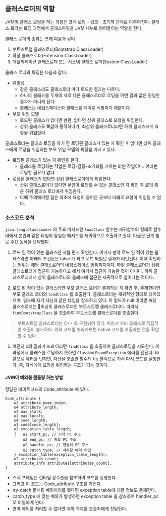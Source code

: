 ## 클래스로더의 역할
JVM이 클래스 로딩을 하는 과정은 크게 로딩 - 링크 - 초기화 단계로 이루어진다.
클래스 로더는 로딩 과정에서 클래스파일을 JVM 내부로 읽어들이는 역할을 한다.

클래스 로더의 종류는 크게 다음과 같다.
1. 부트스트랩 클래스로더(Bootstrap ClassLoader)
2. 확장 클래스로더(Extension ClassLoader)
3. 애플리케이션 클래스로더 또는 시스템 클래스 로더(System ClassLoader)

클래스 로더의 특징은 다음과 같다.
- 유일성
  - 같은 클래스라도 클래스로더 마다 로드한 결과는 다르다.
  - 하나의 클래스를 두개의 서로 다른 클래스로더로 로딩을 하면 결과 값은 동일한 결과가 아니게 된다.
  - 클래스는 네임스페이스와 클래스를 페어로 식별하기 때문이다.
- 부모 위임 모델
  - 로드된 클래스가 있다면 반환, 없다면 상위 클래스로 요청을 위임한다.
  - 상위 클래스도 똑같이 동작하다가, 최상위 클래스로더라면 하위 클래스에게 요청을 위임한다.

클래스로더는 클래스 로딩을 하기 전 로딩된 클래스가 있는 지 확인 후 없다면 상위 클래스에게 로딩을 위임하는 부모 위임 모델의 특징을 가지고 있다.

- 로딩된 클래스가 있는 지 확인을 한다.
  - 클래스를 로딩하는 작업은 로딩-검증-초기화를 거치는 비싼 작업이다. 여러번 로딩할 필요가 없다.
- 로딩된 클래스가 없다면 상위 클래스로더에게 위임한다.
  - 상위 클래스로더가 없다면 본인이 로딩할 수 있는 클래스인 지 확인 후 로딩 혹은 하위 클래스 로더에게 위임한다.
  - 이때 주의해야할 점은 최초에 요청이 들어온 곳보다 아래로 요청이 위임될 수 없다.


### 소스코드 분석
`java.lang.ClassLoader` 의 주요 메서드인 `loadClass` 함수는 재귀함수의 형태로 함수 내에서 본인과 같은 타입의 동일한 메서드를 재귀적으로 호출하고 있다. 다음은 단계 별로 주요 동작을 요약했다.

1. 로드 된 적이 있는 클래스인 지를 먼저 확인한다. 여기서 만약 로드 된 적이 있는 클래스라면 아래의 조건문은 false 가 되고 로드 되었던 결과가 리턴된다. 이때 확인하는 범위는 해당 클래스로더의 네임스페이스 범위까지이다. 하위 클래스로더가 상위 클래스로더에 접근이 가능하다고 해서 여기서 접근이 가능한 것이 아니다. 하위 클래스로더에서 상위 클래스로더의 클래스에 접근은 재귀적으로 일어나는 것이다.

2. 로드 된 적이 없는 클래스라면 부모 클래스 로더가 존재하는 지 확인 후, 존재한다면 부모 클래스 로더의 `loadClass` 를 호출한다. 클래스로더는 재귀적인 형태로 되어있으며, 필드에 자기 자신과 같은 타입을 참조하고 있다. 이 필드가 null 이라면 해당 클래스로더는 최상위 클래스로더인 부트스트랩 클래스로더다. 따라서 `findBootstrapClass` 을 호출하여 부트스트랩 클래스로더를 호출한다. 
> 부트스트랩 클래스로더는 C++ 로 구현되어 있다. 따라서 자바 클래스로 직접적인 호출이 불가하다.
> 위의 코드를 따라가보면 native 코드를 호출하는 것을 확인할 수 있다.

1. 여전히 c의 결과가 null 이라면 `findClass` 을 호출하여 클래스로딩을 시도한다. 이 과정에서 클래스를 로딩하지 못하면 `ClassNotFoundException` 에러를 던진다. 바깥으로 에러를 던지면, 자신을 호출한 함수의 try 블럭으로 가서 다시 코드를 실행한다. 즉, 자식에게 요청을 위임하는 구조가 되는 것이다.

#### JVM이 예외를 핸들링 하는 방법
정답은 바이트코드의 Code_attribute 에 있다.
```
Code_attribute {
    u2 attribute_name_index;
    u4 attribute_length;
    u2 max_stack;
    u2 max_locals;
    u4 code_length;
    u1 code[code_length];
    u2 exception_table_length;
    {   u2 start_pc; // 시작 PC 주소
        u2 end_pc; // 종료 PC 주소
        u2 handler_pc; // 핸들러 PC 주소
        u2 catch_type; // 처리할 에러 타입
    } exception_table[exception_table_length];
    u2 attributes_count;
    attribute_info attributes[attributes_count];
}
```
- 스택 프레임은 런타임 상수풀을 참조하여 코드를 실행한다. 
- 그리고 이 코드는 Code_attribute 구조를 가진다. 
- try-catch 문처럼 예외처리를 했다면 exception table에 대한 정보도 존재한다. 
- catch_type 에 맞는 예외가 발생하면 exception table 을 참조하여 handler_pc로 이동하게 된다. 
- 만약 예외를 처리할 수 없다면 예외 객체를 호출자에게 전달한다.